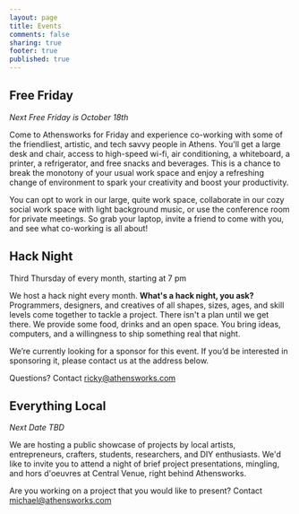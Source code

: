 ```yaml
---
layout: page
title: Events
comments: false
sharing: true
footer: true
published: true
---
```


Free Friday
-----------
*Next Free Friday is October 18th*

Come to Athensworks for Friday and experience co-working with some of the friendliest, artistic, and tech savvy people in Athens. You'll get a large desk and chair, access to high-speed wi-fi, air conditioning, a whiteboard, a printer, a refrigerator, and free snacks and beverages. This is a chance to break the monotony of your usual work space and enjoy a refreshing change of environment to spark your creativity and boost your productivity.

You can opt to work in our large, quite work space, collaborate in our cozy social work space with light background music, or use the conference room for private meetings. So grab your laptop, invite a friend to come with you, and see what co-working is all about!

Hack Night
----------
Third Thursday of every month, starting at 7 pm

We host a hack night every month. **What's a hack night, you ask?** Programmers, designers, and creatives of all shapes, sizes, ages, and skill levels come together to tackle a project.  There isn't a plan until we get there.  We provide some food, drinks and an open space.  You bring ideas, computers, and a willingness to ship something real that night.

We’re currently looking for a sponsor for this event.  If you’d be interested in sponsoring it, please contact us at the address below.

Questions? Contact [ricky@athensworks.com](mailto:ricky@athensworks.com)

Everything Local
-------------------
*Next Date TBD*

We are hosting a public showcase of projects by local artists, entrepreneurs, crafters, students, researchers, and DIY enthusiasts. We'd like to invite you to attend a night of brief project presentations, mingling, and hors d'oeuvres at Central Venue, right behind Athensworks.

Are you working on a project that you would like to present? Contact [michael@athensworks.com](mailto:michael@athensworks.com)